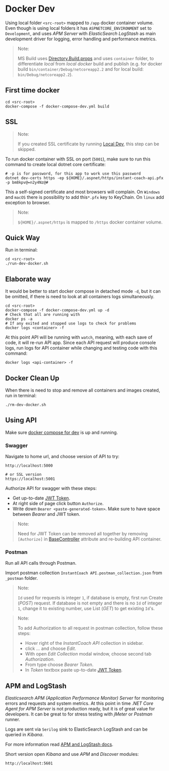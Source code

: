 # Docker Dev

Using local folder `<src-root>` mapped to `/app` docker container volume. Even though is using local folders it has `ASPNETCORE_ENVIRONMENT` set to `Development`, and uses _APM Server_ with _ElasticSearch LogStash_ as main development driver for logging, error handling and performance metrics.

> Note:
>
> MS Build uses [Directory.Build.props](../Directory.Build.props) and uses `container` folder, to differentiate _local_ from _local docker_ build and publish (e.g. for docker build `bin/container/Debug/netcoreapp2.2` and for local build: `bin/Debug/netcoreapp2.2`).


## First time docker

```shell
cd <src-root>
docker-compose -f docker-compose-dev.yml build
```

## SSL

> Note:
>
> If you created SSL certificate by running [Local Dev](local-dev-env.md), this step can be skipped.


To run docker container with SSL on port (`5001`), make sure to run this command to create local dotnet core certificate:

```shell
# -p is for password, for this app to work use this password
dotnet dev-certs https -ep ${HOME}/.aspnet/https/instant-coach-api.pfx -p bm8kpv@=n2y4Nz@#
```

This a self-signed certificate and most browsers will complain. On `Windows` and `macOS` there is possibility to add this`*.pfx` key to KeyChain. On `linux` add exception to browser.

> Note:
>
> `${HOME}/.aspnet/https` is mapped to `/https` docker container volume.

## Quick Way

Run in terminal:

```shell
cd <src-root>
./run-dev-docker.sh
```

## Elaborate way

It would be better to start docker compose in detached mode `-d`, but it can be omitted, if there is need to look at all containers logs simultaneously.

```shell
cd <src-root>
docker-compose -f docker-compose-dev.yml up -d
# Check that all are running with
docker ps -a
# If any exited and stopped use logs to check for problems
docker logs <container> -f
```

At this point API will be running with `watch`, meaning, with each save of code, it will re-run API app. Since each API request will produce console logs, run logs for API container while changing and testing code with this command:

```shell
docker logs <api-container> -f
```

## Docker Clean Up

When there is need to stop and remove all containers and images created, run in terminal:

```ssh
./rm-dev-docker.sh
```

## Using API

Make sure [docker compose for dev](../docker-compose-dev.yml) is up and running.

### Swagger

Navigate to home url, and choose version of API to try:

    http://localhost:5000

    # or SSL version
    https://localhost:5001

Authorize API for swagger with these steps:

* Get up-to-date [JWT Token](jwt-token.md).
* At right side of page click button `Authorize`.
* Write down `Bearer <paste-generated-token>`. Make sure to have space between _Bearer_ and JWT token.

> Note:
>
> Need for JWT Token can be removed all together by removing `[Authorize]` in [BaseController](../api/BaseController.cs) attribute and re-building API container.


### Postman

Run all API calls through Postman.

Import postman collection `InstantCoach API.postman_collection.json` from `_postman` folder.

>Note:
>
> `Id` used for requests is integer `1`, if database is empty, first run Create (_POST_) request. If database is not empty and there is no `Id` of integer `1`, change it to existing number, use List (_GET_) to get existing `Id`'s.

>Note:
>
> To add Authorization to all request in postman collection, follow these steps:
> * Hover right of the _InstantCoach API_ collection in sidebar.
> * click _..._ and choose _Edit_.
> * With open _Edit Collection_ modal window, choose second tab _Authorization_.
> * From type choose _Bearer Token_.
> * In _Token_ textbox paste up-to-date [JWT Token](jwt-token.md).

## APM and LogStash

_Elasticsearch APM (Application Performance Monitor) Server_ for monitoring errors and requests and system metrics. At this point in time _.NET Core Agent for APM Server_ is not production ready, but it is of great value for developers. It can be great to for stress testing with _jMeter_ or _Postman_ runner.

Logs are sent via `Serilog` sink to ElasticSearch LogStash and can be queried in _Kibana_.

For more information read [APM and LogStash docs](apm-logstash.md).

Short version open _Kibana_ and use _APM_ and _Discover_ modules:

    http://localhost:5601